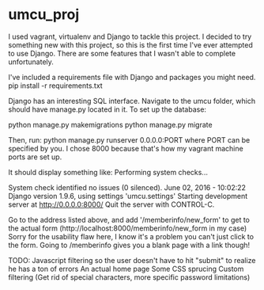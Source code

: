 # umcu_proj
I used vagrant, virtualenv and Django to tackle this project. I decided to try something new with this project, so this is 
the first time I've ever attempted to use Django. There are some features that I wasn't able to complete unfortunately. 

I've included a requirements file with Django and packages you might need.
pip install -r requirements.txt

Django has an interesting SQL interface.
Navigate to the umcu folder, which should have manage.py located in it.
To set up the database:

python manage.py makemigrations
python manage.py migrate

Then, run:
python manage.py runserver 0.0.0.0:PORT
where PORT can be specified by you. I chose 8000 because that's how my vagrant machine ports are set up.

It should display something like:
Performing system checks...

System check identified no issues (0 silenced).
June 02, 2016 - 10:02:22
Django version 1.9.6, using settings 'umcu.settings'
Starting development server at http://0.0.0.0:8000/
Quit the server with CONTROL-C.

Go to the address listed above, and add '/memberinfo/new_form' to get to the actual form (http://localhost:8000/memberinfo/new_form in my case)
Sorry for the usability flaw here, I know it's a problem you can't just click to the form. Going to /memberinfo gives you a blank page with a link though!

TODO:
	Javascript filtering so the user doesn't have to hit "submit" to realize he has a ton of errors
	An actual home page
	Some CSS sprucing
	Custom filtering (Get rid of special characters, more specific password limitations)






